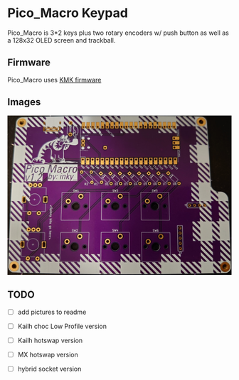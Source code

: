 # Pico_Macro Keypad

Pico_Macro is 3*2 keys plus two rotary encoders w/ push button as well as a 128x32 OLED screen and trackball. 

## Firmware

Pico_Macro uses [KMK firmware](http://kmkfw.info)

## Images

![Pico_Macro](images/board.JPG)

## TODO

- [ ] add pictures to readme
- [ ] Kailh choc Low Profile version
- [ ] Kailh hotswap version
- [ ] MX hotswap version
- [ ] hybrid socket version

